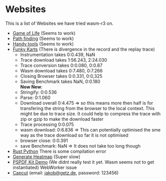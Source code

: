 # Websites

This is a list of Websites we have tried wasm-r3 on.

- [Game of Life](https://playgameoflife.com/) (Seems to work)
- [Path finding](https://jacobdeichert.github.io/wasm-astar/) (Seems to work)
- [Handy tools](https://handytools.xd-deng.com/) (Seems to work)
- [Funky Karts](https://www.funkykarts.rocks/demo.html) (There is divergence in the record and the replay trace)
    - Instrumentation takes 0:0.439, NaN
    - Trace download takes 1:56.243, 2:24.030
    - Trace conversion takes 0:0.080, 0:0.87
    - Wasm download takes 0:7.480, 0:7.266
    - Closing Browser takes 0:0.331, 0:0,325
    - Saving Benchmark takes NaN, 0:0.180\
    **Now New**:
    - Stringify: 0:0.536
    - Parse: 0:1.060
    - Download overall 0:4.475 => so this means more then half is for transfering the string from the browser to the local context. This might be due to trace size.
    It could help to compress the trace with zip or gzip to make the download faster
    - Trace processing 0:0.075
    - wasm download: 0:6.836 => This can potentially optimised the sme way as the trace download so far it is not optimised
    - browser close: 0:0.391
    - save Benchmark: NaN => It does not take too long though
- [Rust Python](https://rustpython.github.io/demo/) There is some compilation error
- [Generate Heatmap](https://aurium.gitlab.io/wasm-heatmap/) (Super slow)
- [PSPDF Kit Demo](https://pspdfkit.com/demo/hello) (We didnt really test it yet. Wasm seems not to get instantiated) WebWorker issue
- [Capcut]() (email: jakob@getz.de, password: 123456)
